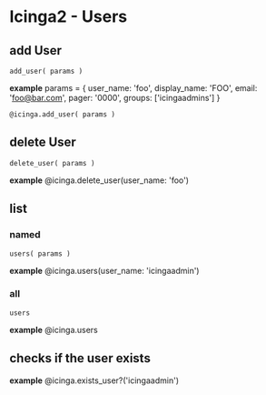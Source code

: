 # Icinga2 - Users


## add User
    add_user( params )

**example**
    params =  {
      user_name: 'foo',
      display_name: 'FOO',
      email: 'foo@bar.com',
      pager: '0000',
      groups: ['icingaadmins']
    }

    @icinga.add_user( params )


## delete User
    delete_user( params )

**example**
    @icinga.delete_user(user_name: 'foo')


## list

### named
    users( params )

**example**
    @icinga.users(user_name: 'icingaadmin')

### all
    users
**example**
    @icinga.users


## checks if the user exists

**example**
    @icinga.exists_user?('icingaadmin')
